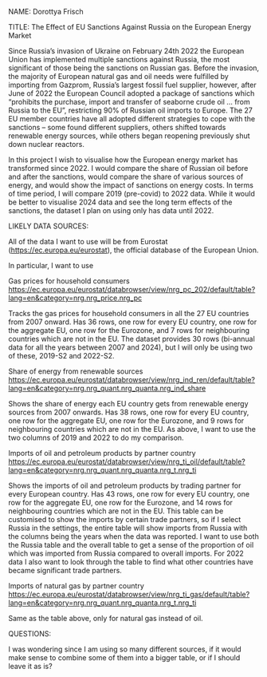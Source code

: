 NAME: Dorottya Frisch

TITLE: The Effect of EU Sanctions Against Russia on the European Energy Market

Since Russia’s invasion of Ukraine on February 24th 2022 the European Union has implemented 
multiple sanctions against Russia, the most significant of those being the sanctions on Russian gas. 
Before the invasion, the majority of European natural gas and oil needs were fulfilled by importing from Gazprom, 
Russia’s largest fossil fuel supplier, however, after June of 2022 the European Council adopted a package of sanctions 
which “prohibits the purchase, import and transfer of seaborne crude oil … from Russia to the EU”, restricting 90% of 
Russian oil imports to Europe. The 27 EU member countries have all adopted different strategies to cope with the 
sanctions – some found different suppliers, others shifted towards renewable energy sources, while others began reopening previously shut down nuclear reactors.

In this project I wish to visualise how the European energy market has transformed since 2022. I would compare 
the share of Russian oil before and after the sanctions, would compare the share of various sources of energy, 
and would show the impact of sanctions on energy costs. In terms of time period, I will compare 2019 (pre-covid) to
2022 data. While it would be better to visualise 2024 data and see the long term effects of the sanctions, the dataset
I plan on using only has data until 2022.


LIKELY DATA SOURCES:

All of the data I want to use will be from Eurostat (https://ec.europa.eu/eurostat), the official database of the European Union. 

In particular, I want to use 

Gas prices for household consumers
https://ec.europa.eu/eurostat/databrowser/view/nrg_pc_202/default/table?lang=en&category=nrg.nrg_price.nrg_pc

Tracks the gas prices for household consumers in all the 27 EU countries from 2007 onward. Has 36 rows, 
one row for every EU country, one row for the aggregate EU, one row for the Eurozone, and 7 rows for neighbouring 
countries which are not in the EU. The dataset provides 30 rows (bi-annual data for all the years between 2007 and 2024), 
but I will only be using two of these, 2019-S2 and 2022-S2.


Share of energy from renewable sources
https://ec.europa.eu/eurostat/databrowser/view/nrg_ind_ren/default/table?lang=en&category=nrg.nrg_quant.nrg_quanta.nrg_ind_share

Shows the share of energy each EU country gets from renewable energy sources from 2007 onwards. Has 38 rows, 
one row for every EU country, one row for the aggregate EU, one row for the Eurozone, and 9 rows for neighbouring 
countries which are not in the EU. As above, I want to use the two columns of 2019 and 2022 to do my comparison.


Imports of oil and petroleum products by partner country
https://ec.europa.eu/eurostat/databrowser/view/nrg_ti_oil/default/table?lang=en&category=nrg.nrg_quant.nrg_quanta.nrg_t.nrg_ti

Shows the imports of oil and petroleum products by trading partner for every European country. Has 43 rows, 
one row for every EU country, one row for the aggregate EU, one row for the Eurozone, and 14 rows for neighbouring 
countries which are not in the EU. This table can be customised to show the imports by certain trade partners, so if I select
Russia in the settings, the entire table will show imports from Russia with the columns being the years when the data was reported.
I want to use both the Russia table and the overall table to get a sense of the proportion of oil which was imported from 
Russia compared to overall imports. For 2022 data I also want to look through the table to find what other countries have 
became significant trade partners. 

Imports of natural gas by partner country
https://ec.europa.eu/eurostat/databrowser/view/nrg_ti_gas/default/table?lang=en&category=nrg.nrg_quant.nrg_quanta.nrg_t.nrg_ti

Same as the table above, only for natural gas instead of oil.

QUESTIONS:

I was wondering since I am using so many different sources, if it would make sense to combine some of them into a bigger table, or 
if I should leave it as is?
